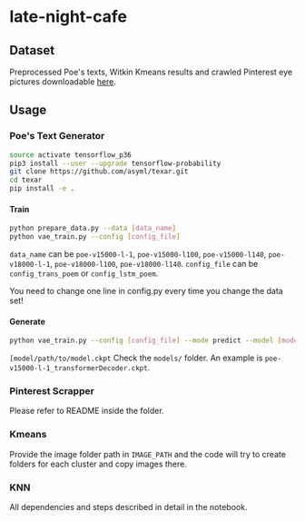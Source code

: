 # late-night-cafe

## Dataset
Preprocessed Poe's texts, Witkin Kmeans results and crawled Pinterest eye pictures downloadable [here](https://drive.google.com/drive/folders/1pqzuOnkmRIbD-v8B59v2DMCAcs1vajty?usp=sharing).

## Usage
### Poe's Text Generator
```bash
source activate tensorflow_p36
pip3 install --user --upgrade tensorflow-probability
git clone https://github.com/asyml/texar.git
cd texar
pip install -e .
```

#### Train
```bash
python prepare_data.py --data [data_name]
python vae_train.py --config [config_file]
```
``data_name`` can be ``poe-v15000-l-1``, ``poe-v15000-l100``, ``poe-v15000-l140``, ``poe-v18000-l-1``, ``poe-v18000-l100``, ``poe-v18000-l140``.
``config_file`` can be ``config_trans_poem`` or ``config_lstm_poem``.

You need to change one line in config.py every time you change the data set!

#### Generate
```bash
python vae_train.py --config [config_file] --mode predict --model [model/path/to/model.ckpt]
```
``[model/path/to/model.ckpt`` Check the ``models/`` folder. An example is ``poe-v15000-l-1_transformerDecoder.ckpt``.

### Pinterest Scrapper
Please refer to README inside the folder.

### Kmeans
Provide the image folder path in ``IMAGE_PATH`` and the code will try to create folders for each cluster and copy images there.

### KNN 
All dependencies and steps described in detail in the notebook.
